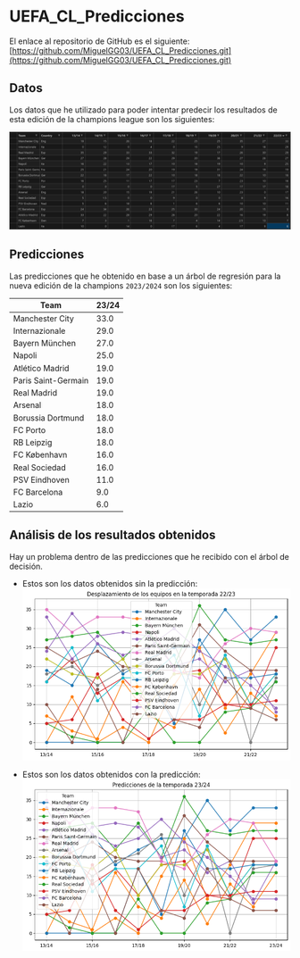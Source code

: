 # UEFA_CL_Predicciones

El enlace al repositorio de GitHub es el siguiente: [https://github.com/MiguelGG03/UEFA_CL_Predicciones.git](https://github.com/MiguelGG03/UEFA_CL_Predicciones.git)

## Datos

Los datos que he utilizado para poder intentar predecir los resultados de esta edición de la champions league son los siguientes:

![Datos_Iniciales](/docs/images/datos_iniciales.png)

## Predicciones

Las predicciones que he obtenido en base a un árbol de regresión para la nueva edición de la champions ``2023/2024`` son los siguientes:

| Team                  | 23/24 |
|-----------------------|-------|
|Manchester City	    |33.0   |
|Internazionale	        |29.0   |
|Bayern München	        |27.0   |
|Napoli	                |25.0   |
|Atlético Madrid	    |19.0   |
|Paris Saint-Germain	|19.0   |
|Real Madrid	        |19.0   |
|Arsenal	            |18.0   |
|Borussia Dortmund	    |18.0   |
|FC Porto	            |18.0   |
|RB Leipzig	            |18.0   |
|FC København       	|16.0   |
|Real Sociedad      	|16.0   |
|PSV Eindhoven      	|11.0   |
|FC Barcelona	        |9.0    |
|Lazio	                |6.0    |


## Análisis de los resultados obtenidos

Hay un problema dentro de las predicciones que he recibido con el árbol de decisión.

- Estos son los datos obtenidos sin la predicción: ![Hasta_22_23](docs/images/hasta22_23.png)

- Estos son los datos obtenidos con la predicción: ![Predicción](docs/images/predicciones_incluidas.png)

